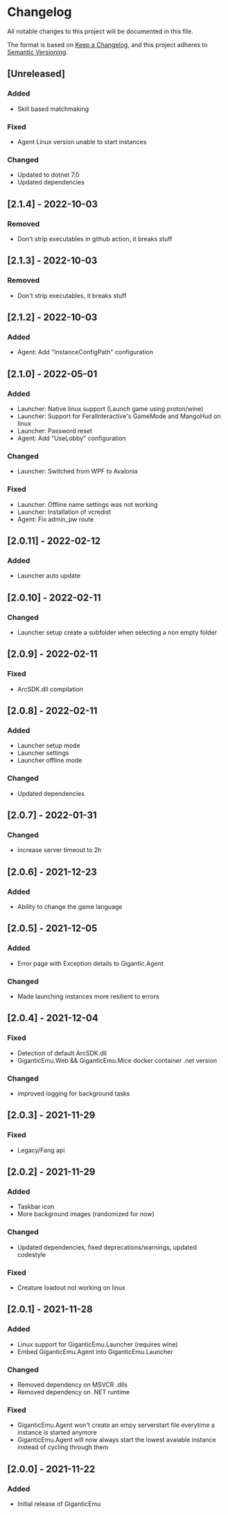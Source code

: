 # Changelog
All notable changes to this project will be documented in this file.

The format is based on [Keep a Changelog](https://keepachangelog.com/en/1.0.0/),
and this project adheres to [Semantic Versioning](https://semver.org/spec/v2.0.0.html).

## [Unreleased]
### Added
- Skill based matchmaking

### Fixed
- Agent Linux version unable to start instances

### Changed
- Updated to dotnet 7.0
- Updated dependencies

## [2.1.4] - 2022-10-03
### Removed
- Don't strip executables in github action, it breaks stuff

## [2.1.3] - 2022-10-03
### Removed
- Don't strip executables, it breaks stuff

## [2.1.2] - 2022-10-03
### Added
- Agent: Add "InstanceConfigPath" configuration

## [2.1.0] - 2022-05-01
### Added
- Launcher: Native linux support (Launch game using proton/wine)
- Launcher: Support for FeralInteractive's GameMode and MangoHud on linux
- Launcher: Password reset
- Agent: Add "UseLobby" configuration

### Changed
- Launcher: Switched from WPF to Avalonia

### Fixed
- Launcher: Offline name settings was not working
- Launcher: Installation of vcredist
- Agent: Fix admin_pw route

## [2.0.11] - 2022-02-12
### Added
- Launcher auto update

## [2.0.10] - 2022-02-11
### Changed
- Launcher setup create a subfolder when selecting a non empty folder

## [2.0.9] - 2022-02-11
### Fixed
- ArcSDK.dll compilation

## [2.0.8] - 2022-02-11
### Added 
- Launcher setup mode
- Launcher settings
- Launcher offline mode

### Changed
- Updated dependencies

## [2.0.7] - 2022-01-31
### Changed
- increase server timeout to 2h

## [2.0.6] - 2021-12-23
### Added 
- Ability to change the game language

## [2.0.5] - 2021-12-05
### Added
- Error page with Exception details to Gigantic.Agent

### Changed
- Made launching instances more resilient to errors


## [2.0.4] - 2021-12-04
### Fixed 
- Detection of default ArcSDK.dll
- GiganticEmu.Web && GiganticEmu.Mice docker container .net version

### Changed
- improved logging for background tasks

## [2.0.3] - 2021-11-29
### Fixed
- Legacy/Fang api

## [2.0.2] - 2021-11-29
### Added
- Taskbar icon
- More background images (randomized for now)

### Changed
- Updated dependencies, fixed deprecations/warnings, updated codestyle

### Fixed
- Creature loadout not working on linux

## [2.0.1] - 2021-11-28
### Added
- Linux support for GiganticEmu.Launcher (requires wine)
- Embed GiganticEmu.Agent into GiganticEmu.Launcher

### Changed
- Removed dependency on MSVCR .dlls
- Removed dependency on .NET runtime

### Fixed
- GiganticEmu.Agent won't create an empy serverstart file everytime a instance is started anymore
- GiganticEmu.Agent will now always start the lowest avaiable instance instead of cycling through them

## [2.0.0] - 2021-11-22
### Added
- Initial release of GiganticEmu


